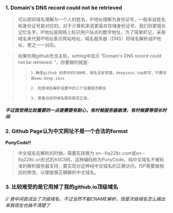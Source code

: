 ### 1. Domain's DNS record could not be retrieved

 > 可以把将域名理解为一个人的姓名，IP地址理解为身份证号，一般来说姓名和身份证号是对应的。对于计算机来说更喜欢存储身份证号，我们则更擅长记忆名字。IP地址是网络上标识用户站点的数字地址，为了简单好记，采用域名来代替IP地址表示网站地址，域名服务器（DNS）将域名解析成IP地址，使之一一对应。
 
 > 如果你用github充当主机，setting中显示 “Domain's DNS record could not be retrieved. ”，你要做的就是: 
 >>     1.确保github 的库中的CNAME，域名没有写错。deepious.top即可，不要写成www.deep.ious
 
 >>     2. 检查域名解析设置中的三个设置是否都在

 >>     3. 查看当前的域名服务是否正常。
 
 
 #### ***不过我觉得比较重要的一点是需要有耐心，有时候服务器崩溃，有时候要等很长时间***


### 2. Github Page认为中文网址不是一个合法的format

  **PunyCode!!**
> 中文域名在解析的时候，需要先转换为 xn--fiq228c.com或xn--fiq228c.cn形式的ASCII码，这种编码称为PunyCode。纯中文域名不被标准的解析服务器支持，要实现对这种纯中文域名的正确访问，ISP需要做相应的修改，以便能够正确解析中文域名。

### 3. 比较难受的是它用掉了我的github.io顶级域名

*// 我中间尝试出了次级域名，不过当然不能CNAME解析，但是次级域名怎么搞出来我现在也搞不清楚了*

